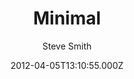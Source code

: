 ---
title: Minimal
github: https://github.com/orderedlist/minimal
demo: https://orderedlist.com/minimal/
author: Steve Smith
ssg:
  - Jekyll
cms:
  - Markdown
date: 2012-04-05T13:10:55.000Z
description: A Theme for GitHub Pages
draft: true
publish_date: '2012-04-05T13:10:55Z'
update_date: '2022-08-17T21:24:32Z'
github_star: 2014
github_fork: 686
---